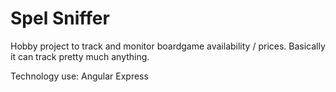 # Spel Sniffer

Hobby project to track and monitor boardgame availability / prices.
Basically it can track pretty much anything.

Technology use:
Angular
Express